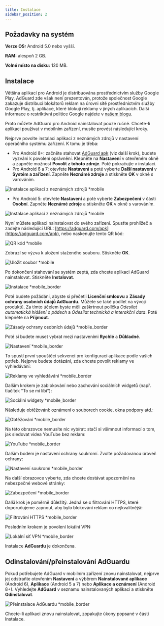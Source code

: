 ```yaml
---
title: Instalace
sidebar_position: 2
---
```


## Požadavky na systém

**Verze OS:** Android 5.0 nebo vyšší.

**RAM:** alespoň 2 GB.

**Volné místo na disku:** 120 MB.

## Instalace

Většina aplikací pro Android je distribuována prostřednictvím služby Google Play. AdGuard zde však není prezentován, protože společnost Google zakazuje distribuci blokátorů reklam na úrovni sítě prostřednictvím služby Google Play, tj. aplikace, které blokují reklamy v jiných aplikacích. Další informace o restriktivní politice Google najdete v [našem blogu](https://blog.adguard.com/en/google-removes-adguard-android-app-google-play/).

Proto můžete AdGuard pro Android nainstalovat pouze ručně. Chcete-li aplikaci používat v mobilním zařízení, musíte provést následující kroky.

Nejprve povolte instalaci aplikací z neznámých zdrojů v nastavení operačního systému zařízení. K tomu je třeba:

* Pro Android 8+: začněte stahovat [AdGuard apk](https://adguard.com/download.html?auto=1) (viz další krok), budete vyzváni k povolení oprávnění. Klepněte na **Nastavení** v otevřeném okně a zapněte možnost **Povolit z tohoto zdroje**. Poté pokračujte v instalaci.
* Pro Android 6 a 7: otevřete **Nastavení** a poté vyberte **Další nastavení** v **Systém a zařízení**. Zapněte **Neznámé zdroje** a stiskněte **OK** v okně s varováním.

![Instalace aplikací z neznámých zdrojů *mobile](https://cdn.adtidy.org/content/kb/ad_blocker/android/installation/unknown_sources1.png)

* Pro Android 5: otevřete **Nastavení** a poté vyberte **Zabezpečení** v části **Osobní**. Zapněte **Neznámé zdroje** a stiskněte **OK** v okně s varováním.

![Instalace aplikací z neznámých zdrojů *mobile](https://cdn.adtidy.org/content/kb/ad_blocker/android/installation/unknown_sources2.png)

Nyní můžete aplikaci nainstalovat do svého zařízení. Spusťte prohlížeč a zadejte následující URL: [https://adguard.com/apk](https://adguard.com/apk), nebo naskenujte tento QR kód:

![QR kód *mobile](https://cdn.adtidy.org/content/kb/ad_blocker/android/installation/qr.png)

Zobrazí se výzva k uložení staženého souboru. Stiskněte **OK**.

![Uložit soubor *mobile](https://cdn.adtidy.org/content/kb/ad_blocker/android/installation/save_the_file.png)

Po dokončení stahování se systém zeptá, zda chcete aplikaci AdGuard nainstalovat. Stiskněte **Instalovat**.

![Instalace *mobile_border](https://cdn.adtidy.org/content/kb/ad_blocker/android/installation/1.png)

Poté budete požádáni, abyste si přečetli **Licenční smlouvu** a **Zásady ochrany osobních údajů AdGuardu**. Můžete se také podílet na vývoji produktů. Za tímto účelem byste měli zaškrtnout políčka *Odesílat automatická hlášení o pádech* a *Odesílat technická a interakční data*. Poté klepněte na **Přijmout**.

![Zásady ochrany osobních údajů *mobile_border](https://cdn.adtidy.org/content/kb/ad_blocker/android/installation/2.png)

Poté si budete muset vybrat mezi nastaveními **Rychlé** a **Důkladné**.

![Nastavení *mobile_border](https://cdn.adtidy.org/content/kb/ad_blocker/android/installation/3.png)

To spustí první spouštěcí sekvenci pro konfiguraci aplikace podle vašich potřeb. Nejprve budete dotázáni, zda chcete povolit reklamy ve vyhledávání:

![Reklamy ve vyhledávání *mobile_border](https://cdn.adtidy.org/content/kb/ad_blocker/android/installation/5.png)

Dalším krokem je zablokování nebo zachování sociálních widgetů (např. tlačítek "To se mi líbí"):

![Sociální widgety *mobile_border](https://cdn.adtidy.org/content/kb/ad_blocker/android/installation/6.png)

Následuje obtěžování: oznámení o souborech cookie, okna podpory atd.:

![Obtěžování *mobile_border](https://cdn.adtidy.org/content/kb/ad_blocker/android/installation/7.png)

Na této obrazovce nemusíte nic vybírat: stačí si všimnout informací o tom, jak sledovat videa YouTube bez reklam:

![YouTube *mobile_border](https://cdn.adtidy.org/content/kb/ad_blocker/android/installation/youtube.jpg)

Dalším bodem je nastavení ochrany soukromí. Zvolte požadovanou úroveň ochrany:

![Nastavení soukromí *mobile_border](https://cdn.adtidy.org/content/kb/ad_blocker/android/installation/8.png)

Na další obrazovce vyberte, zda chcete dostávat upozornění na nebezpečné webové stránky:

![Zabezpečení *mobile_border](https://cdn.adtidy.org/content/kb/ad_blocker/android/installation/9.png)

Další krok je poměrně důležitý. Jedná se o filtrování HTTPS, které doporučujeme zapnout, aby bylo blokování reklam co nejkvalitnější:

![Filtrování HTTPS *mobile_border](https://cdn.adtidy.org/content/kb/ad_blocker/android/installation/10.png)

Posledním krokem je povolení lokální VPN:

![Lokální síť VPN *mobile_border](https://cdn.adtidy.org/content/kb/ad_blocker/android/installation/11.png)

Instalace **AdGuardu** je dokončena.

## Odinstalování/přeinstalování AdGuardu

Pokud potřebujete AdGuard v mobilním zařízení znovu nainstalovat, nejprve jej odstraňte otevřením **Nastavení** a výběrem **Nainstalované aplikace** (Android 6), **Aplikace** (Android 5 a 7) nebo **Aplikace a oznámení** (Android 8+). Vyhledejte **AdGuard** v seznamu nainstalovaných aplikací a stiskněte **Odinstalovat**.

![Přeinstalace AdGuardu *mobile_border](https://cdn.adtidy.org/content/kb/ad_blocker/android/installation/12.png)

Chcete-li aplikaci znovu nainstalovat, zopakujte úkony popsané v části Instalace.